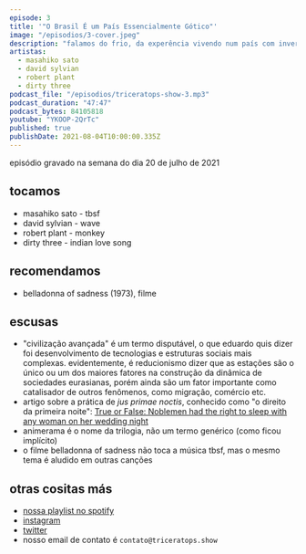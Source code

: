 ```yaml
---
episode: 3
title: '"O Brasil É um País Essencialmente Gótico"'
image: "/episodios/3-cover.jpeg"
description: "falamos do frio, da experência vivendo num país com inverno rigoroso, de ser gótico no brasil e outros"
artistas:
  - masahiko sato
  - david sylvian
  - robert plant
  - dirty three
podcast_file: "/episodios/triceratops-show-3.mp3"
podcast_duration: "47:47"
podcast_bytes: 84105818
youtube: "YKOOP-2QrTc"
published: true
publishDate: 2021-08-04T10:00:00.335Z
---
```


episódio gravado na semana do dia 20 de julho de 2021

## tocamos

* masahiko sato - tbsf
* david sylvian - wave
* robert plant - monkey
* dirty three - indian love song

## recomendamos

* belladonna of sadness (1973), filme

## escusas

* "civilização avançada" é um termo disputável, o que eduardo quis dizer foi desenvolvimento de tecnologias e estruturas sociais mais complexas. evidentemente, é reducionismo dizer que as estações são o único ou um dos maiores fatores na construção da dinâmica de sociedades eurasianas, porém ainda são um fator importante como catalisador de outros fenômenos, como migração, comércio etc.
* artigo sobre a prática de *jus primae noctis*, conhecido como "o direito da primeira noite":
[True or False: Noblemen had the right to sleep with any woman on her wedding night](https://gizmodo.com/true-or-false-noblemen-had-the-right-to-sleep-with-any-5944619)
* animerama é o nome da trilogia, não um termo genérico (como ficou implícito)
* o filme belladonna of sadness não toca a música tbsf, mas o mesmo tema é aludido em outras canções

## otras cositas más

* [nossa playlist no spotify](https://open.spotify.com/playlist/0UiztKuga6LmTAxWTsUQdw?si=fb96026bc1994d90)
* [instagram](https://www.instagram.com/triceratops.show/)
* [twitter](https://twitter.com/TriceratopsShow/)
* nosso email de contato é `contato@triceratops.show`